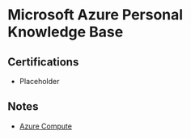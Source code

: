 # Microsoft Azure Personal Knowledge Base

## Certifications

- Placeholder

## Notes

- [Azure Compute](/tech/cloud/azure_compute.md)
